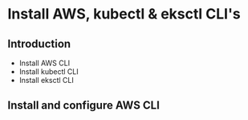 # Install AWS, kubectl & eksctl CLI's

## Introduction
- Install AWS CLI
- Install kubectl CLI
- Install eksctl CLI

## Install and configure AWS CLI
